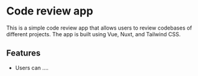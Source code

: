 # Code review app

This is a simple code review app that allows users to review codebases of different projects. The app is built using Vue, Nuxt, and Tailwind CSS.

## Features

- Users can ....
